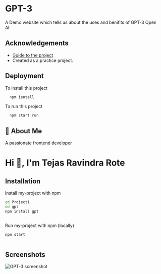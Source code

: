 
# GPT-3

A Demo website which tells us about the uses and benifits of GPT-3 Open AI


## Acknowledgements

 - [Guide to the project](https://www.youtube.com/watch?v=F627pKNUCVQ&list=WL&index=18&t=7182s)
- Created as a practice project. 


## Deployment

To install this project 

```bash
  npm isntall
```



To run this project 

```bash
  npm start run
```


## 🚀 About Me
A passionate frontend developer


# Hi 👋, I'm Tejas Ravindra Rote



## Installation

Install my-project with npm

```bash
cd Project1
cd gpt
npm install gpt
  
```


Run my-project with npm (locally)

```bash
npm start
  
```
    
## Screenshots

![GPT-3 screenshot](https://www.awesomescreenshot.com/image/40005528?key=f9b803aaf6eafae6757b44333702d833)

